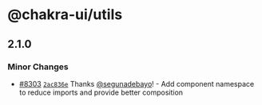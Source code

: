 # @chakra-ui/utils

## 2.1.0

### Minor Changes

- [#8303](https://github.com/chakra-ui/chakra-ui/pull/8303)
  [`2ac836e`](https://github.com/chakra-ui/chakra-ui/commit/2ac836ebce407990371e54bc16d379e704648935)
  Thanks [@segunadebayo](https://github.com/segunadebayo)! - Add component
  namespace to reduce imports and provide better composition
